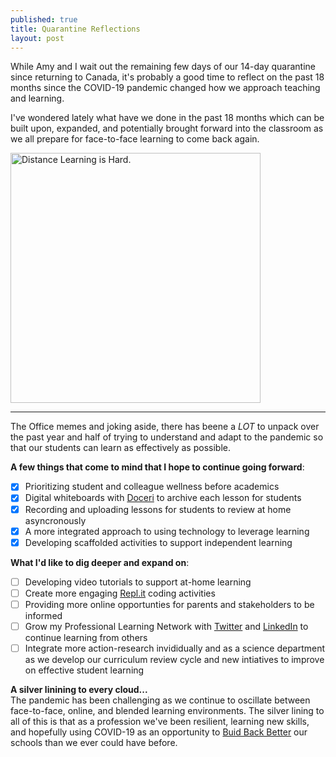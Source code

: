```yaml
---
published: true
title: Quarantine Reflections
layout: post
---
```


While Amy and I wait out the remaining few days of our 14-day quarantine since returning to Canada, it's probably a good time to reflect on the past 18 months since the COVID-19 pandemic changed how we approach teaching and learning.

I've wondered lately what have we done in the past 18 months which can be built upon, expanded, and potentially brought forward into the classroom as we all prepare for face-to-face learning to come back again.

<img src="https://covid-19archive.org/files/large/d756d9711a220a433229f8cc1455a9559fee0194.jpg" alt="Distance Learning is Hard." width="400"/>

---

The Office memes and joking aside, there has beene a *LOT* to unpack over the past year and half of trying to understand and adapt to the pandemic so that our students can learn as effectively as possible.

**A few things that come to mind that I hope to continue going forward**:
- [x] Prioritizing student and colleague wellness before academics
- [x] Digital whiteboards with [Doceri](www.doceri.com) to archive each lesson for students
- [x] Recording and uploading lessons for students to review at home asyncronously
- [x] A more integrated approach to using technology to leverage learning
- [x] Developing scaffolded activities to support independent learning

**What I'd like to dig deeper and expand on**:
- [ ] Developing video tutorials to support at-home learning
- [ ] Create more engaging [Repl.it](www.replit.com) coding activities
- [ ] Providing more online opportunties for parents and stakeholders to be informed
- [ ] Grow my Professional Learning Network with [Twitter](www.twitter.com/mvpoirier) and [LinkedIn](https://www.linkedin.com/in/mvpoirier8) to continue learning from others
- [ ] Integrate more action-research invididually and as a science department as we develop our curriculum review cycle and new intiatives to improve on effective student learning
  
**A silver linining to every cloud...**  
The pandemic has been challenging as we continue to oscillate between face-to-face, online, and blended learning environments. The silver lining to all of this is that as a profession we've been resilient, learning new skills, and hopefully using COVID-19 as an opportunity to [Buid Back Better](https://schoolsonline.education.ed.ac.uk/2020/06/17/john-hattie-interview-by-chris-cox-build-back-better/) our schools than we ever could have before.